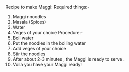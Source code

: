 Recipe to make Maggi:
Required things:-
1. Maggi nnoodles
2. Masala (Spices)
3. Water
4. Veges of your choice
Procedure:-
1. Boil water
2. Put the  noodles in the boiling water
3. Add veges of your choice
4. Stir the noodles
5. After about 2-3 minutes , the Maggi is ready to serve .
6. Voila you have your Maggi ready!
